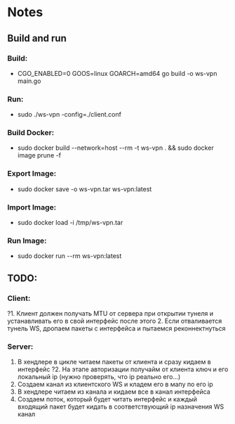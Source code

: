 # Notes

## Build and run

### Build:
- CGO_ENABLED=0 GOOS=linux GOARCH=amd64 go build -o ws-vpn main.go

### Run:
- sudo ./ws-vpn -config=./client.conf

### Build Docker:
- sudo docker build --network=host --rm -t ws-vpn . && sudo docker image prune -f

### Export Image:
- sudo docker save -o ws-vpn.tar ws-vpn:latest

### Import Image:
- sudo docker load -i /tmp/ws-vpn.tar

### Run Image:
- sudo docker run --rm ws-vpn:latest

## TODO:

### Client:
  ?1. Клиент должен получать MTU от сервера при открытии тунеля и устанавливать его в свой интерфейс после этого
  2. Если отваливается тунель WS, дропаем пакеты с интерфейса и пытаемся реконнектнуться

### Server:
  1. В хендлере в цикле читаем пакеты от клиента и сразу кидаем в интерфейс
  ?2. На этапе авторизации получайм от клиента ключ и его локальный ip (нужно проверять, что ip реально его...)
  3. Создаем канал из клиентского WS и кладем его в мапу по его ip
  4. В хендлере читаем из канала и кидаем все в канал интерфейса
  5. Создаем поток, который будет читать интерфейс и каждый входящий пакет будет кидать в соответствующий ip назначения WS канал